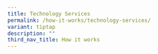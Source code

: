 ```yaml
---
title: Technology Services
permalink: /how-it-works/technology-services/
variant: tiptap
description: ""
third_nav_title: How it works
---
```

